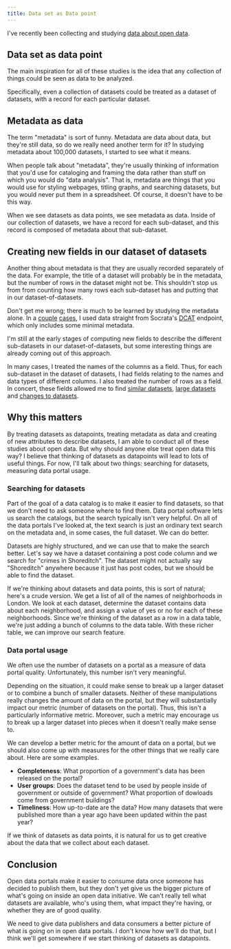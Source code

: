 ```yaml
---
title: Data set as Data point
---
```

<!-- For the winter issue of Socrata's magazine -->
I've recently been collecting and studying
[data about open data](/open-data).

## Data set as data point
The main inspiration for all of these studies is the idea that
any collection of things could be seen as data to be analyzed.

Specifically, even a collection of datasets could be treated
as a dataset of datasets, with a record for each particular
dataset.

## Metadata as data
The term "metadata" is sort of funny. Metadata are data about
data, but they're still data, so do we really need another term
for it? In studying metadata about 100,000 datasets, I started
to see what it means.

When people talk about "metadata", they're
usually thinking of information that you'd use for cataloging
and framing the data rather than stuff on which you would do
"data analysis". That is, metadata are things that you would use
for styling webpages, titling graphs, and searching datasets,
but you would never put them in a spreadsheet.
Of course, it doesn't have to be this way.

When we see datasets as data points, we see metadata as data.
Inside of our collection of datasets, we have a record for each
sub-dataset, and this record is composed of metadata about that
sub-dataset.

## Creating new fields in our dataset of datasets
Another thing about metadata is that they are usually recorded
separately of the data. For example, the title of a dataset will
probably be in the metadata, but the number of rows in the dataset
might not be. This shouldn't stop us from from counting how many
rows each sub-dataset has and putting that in our dataset-of-datasets.

Don't get me wrong; there is much to be learned by studying the
metadata alone. In a [couple](/!/socrata-formats)
[cases](/!/socrata-deduplicate), I used data straight from
Socrata's [DCAT]() endpoint,
which only includes some minimal metadata.

I'm still at the early stages of computing new fields to describe
the different sub-datasets in our dataset-of-datasets, but some
interesting things are already coming out of this approach.

In many cases, I treated the names of the columns as a field.
Thus, for each sub-dataset in the dataset of datasets, I had
fields relating to the names and data types of different columns.
I also treated the number of rows as a field. In concert, these
fields allowed me to find [similar datasets](http://appgen.me/audit/report),
[large datasets](/!/socrata-summary) and
[changes to datasets](/!/socrata-genealogies).

## Why this matters
By treating datasets as datapoints, treating metadata as data
and creating of new attributes to describe datasets, I am able
to conduct all of these studies about open data. But why should
anyone else treat open data this way? I believe that thinking
of datasets as datapoints will lead to lots of useful things.
For now, I'll talk about two things: searching for datasets,
measuring data portal usage.

### Searching for datasets
Part of the goal of a data catalog is to make it easier to find
datasets, so that we don't need to ask someone where to find them.
Data portal software lets us search the catalogs, but the search
typically isn't very helpful. On all of the data portals I've
looked at, the text search is just an ordinary text search on the
metadata and, in some cases, the full dataset. We can do better.

Datasets are highly structured, and we can use that to make the
search better.  Let's say we have a dataset containing a post code
column and we search for "crimes in Shoreditch". The dataset might
not actually say "Shoreditch" anywhere because it just has post
codes, but we should be able to find the dataset.

If we're thinking about datasets and data points, this is sort of
natural; here's a crude version. We get a list of all of the names
of neighborhoods in London. We look at each dataset, determine
the dataset contains data about each neighborhood, and assign a
value of yes or no for each of these neighborhoods. Since we're
thinking of the dataset as a row in a data table, we're just adding
a bunch of columns to the data table. With these richer table, we
can improve our search feature.

### Data portal usage
We often use the number of datasets on a portal as a measure of
data portal quality. Unfortunately, this number isn't very meaningful.

Depending on the situation, it could make sense to break up a
larger dataset or to combine a bunch of smaller datasets.
Neither of these manipulations really changes the amount of data
on the portal, but they will substantially impact our metric
(number of datasets on the portal). Thus, this isn't a particularly
informative metric. Moreover, such a metric may encourage us to
break up a larger dataset into pieces when it doesn't really
make sense to.

We can develop a better metric for the amount of data on a portal,
but we should also come up with measures for the other things that
we really care about. Here are some examples.

* **Completeness**: What proportion of a government's data has been
    released on the portal?
* **User groups**: Does the dataset tend to be used by people inside
    of government or outside of government? What proportion of dowloads
    come from government buildings?
* **Timeliness**: How up-to-date are the data? How many datasets
    that were published more than a year ago have been updated within
    the past year?

If we think of datasets as data points, it is natural for us to
get creative about the data that we collect about each dataset.

## Conclusion
Open data portals make it easier to consume data once someone
has decided to publish them, but they don't yet give us the
bigger picture of what's going on inside an open data initiative.
We can't really tell what datasets are available, who's using them,
what impact they're having, or whether they are of good quality.

We need to give data publishers and data consumers a better picture
of what is going on in open data portals. I don't know how we'll do
that, but I think we'll get somewhere if we start thinking of datasets
as datapoints.
